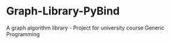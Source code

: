 # Graph-Library-PyBind
A graph algorithm library - Project for university course Generic Programming 

